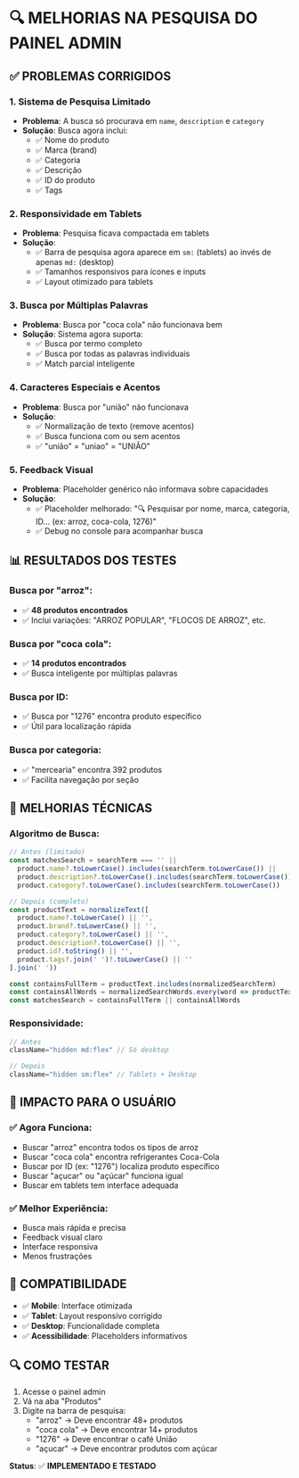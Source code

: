 # 🔍 MELHORIAS NA PESQUISA DO PAINEL ADMIN

## ✅ PROBLEMAS CORRIGIDOS

### 1. **Sistema de Pesquisa Limitado**
- **Problema**: A busca só procurava em `name`, `description` e `category`
- **Solução**: Busca agora inclui:
  - ✅ Nome do produto
  - ✅ Marca (brand)
  - ✅ Categoria
  - ✅ Descrição
  - ✅ ID do produto
  - ✅ Tags

### 2. **Responsividade em Tablets**
- **Problema**: Pesquisa ficava compactada em tablets
- **Solução**: 
  - ✅ Barra de pesquisa agora aparece em `sm:` (tablets) ao invés de apenas `md:` (desktop)
  - ✅ Tamanhos responsivos para ícones e inputs
  - ✅ Layout otimizado para tablets

### 3. **Busca por Múltiplas Palavras**
- **Problema**: Busca por "coca cola" não funcionava bem
- **Solução**: Sistema agora suporta:
  - ✅ Busca por termo completo
  - ✅ Busca por todas as palavras individuais
  - ✅ Match parcial inteligente

### 4. **Caracteres Especiais e Acentos**
- **Problema**: Busca por "união" não funcionava
- **Solução**: 
  - ✅ Normalização de texto (remove acentos)
  - ✅ Busca funciona com ou sem acentos
  - ✅ "união" = "uniao" = "UNIÃO"

### 5. **Feedback Visual**
- **Problema**: Placeholder genérico não informava sobre capacidades
- **Solução**: 
  - ✅ Placeholder melhorado: "🔍 Pesquisar por nome, marca, categoria, ID... (ex: arroz, coca-cola, 1276)"
  - ✅ Debug no console para acompanhar busca

## 📊 RESULTADOS DOS TESTES

### Busca por "arroz":
- ✅ **48 produtos encontrados**
- ✅ Inclui variações: "ARROZ POPULAR", "FLOCOS DE ARROZ", etc.

### Busca por "coca cola":
- ✅ **14 produtos encontrados**
- ✅ Busca inteligente por múltiplas palavras

### Busca por ID:
- ✅ Busca por "1276" encontra produto específico
- ✅ Útil para localização rápida

### Busca por categoria:
- ✅ "mercearia" encontra 392 produtos
- ✅ Facilita navegação por seção

## 🔧 MELHORIAS TÉCNICAS

### Algoritmo de Busca:
```javascript
// Antes (limitado)
const matchesSearch = searchTerm === '' || 
  product.name?.toLowerCase().includes(searchTerm.toLowerCase()) ||
  product.description?.toLowerCase().includes(searchTerm.toLowerCase()) ||
  product.category?.toLowerCase().includes(searchTerm.toLowerCase())

// Depois (completo)
const productText = normalizeText([
  product.name?.toLowerCase() || '',
  product.brand?.toLowerCase() || '',
  product.category?.toLowerCase() || '',
  product.description?.toLowerCase() || '',
  product.id?.toString() || '',
  product.tags?.join(' ')?.toLowerCase() || ''
].join(' '))

const containsFullTerm = productText.includes(normalizedSearchTerm)
const containsAllWords = normalizedSearchWords.every(word => productText.includes(word))
const matchesSearch = containsFullTerm || containsAllWords
```

### Responsividade:
```javascript
// Antes
className="hidden md:flex" // Só desktop

// Depois  
className="hidden sm:flex" // Tablets + Desktop
```

## 🎯 IMPACTO PARA O USUÁRIO

### ✅ **Agora Funciona:**
- Buscar "arroz" encontra todos os tipos de arroz
- Buscar "coca cola" encontra refrigerantes Coca-Cola
- Buscar por ID (ex: "1276") localiza produto específico
- Buscar "açucar" ou "açúcar" funciona igual
- Buscar em tablets tem interface adequada

### ✅ **Melhor Experiência:**
- Busca mais rápida e precisa
- Feedback visual claro
- Interface responsiva
- Menos frustrações

## 📱 COMPATIBILIDADE

- ✅ **Mobile**: Interface otimizada
- ✅ **Tablet**: Layout responsivo corrigido  
- ✅ **Desktop**: Funcionalidade completa
- ✅ **Acessibilidade**: Placeholders informativos

## 🔍 COMO TESTAR

1. Acesse o painel admin
2. Vá na aba "Produtos"  
3. Digite na barra de pesquisa:
   - "arroz" → Deve encontrar 48+ produtos
   - "coca cola" → Deve encontrar 14+ produtos
   - "1276" → Deve encontrar o café União
   - "açucar" → Deve encontrar produtos com açúcar

**Status**: ✅ **IMPLEMENTADO E TESTADO**
